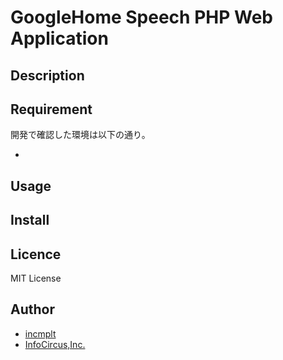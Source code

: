 GoogleHome Speech PHP Web Application
=====

## Description

## Requirement

開発で確認した環境は以下の通り。

* 

## Usage


## Install


## Licence

MIT License

## Author

* [incmplt](https://github.com/incmplt)
* [InfoCircus,Inc.](https://www.infocircus.jp/)





